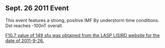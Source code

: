 Sept. 26 2011 Event
-------------------

This event features a strong, positive IMF By understorm time conditions.
Dst reaches -100nT overall.

[F10.7 value of 149 sfu was obtained from the LASP LISIRD website for the date of 2011-9-26.](https://lasp.colorado.edu/lisird/latis/dap/noaa_radio_flux.csv?&time>=2011-09-25T14:00:00.000Z&time<=2011-09-28T14:00:00.000Z)
